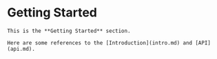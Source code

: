  # Getting Started

    This is the **Getting Started** section.

    Here are some references to the [Introduction](intro.md) and [API](api.md).